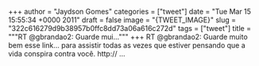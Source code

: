 
+++
author = "Jaydson Gomes"
categories = ["tweet"]
date = "Tue Mar 15 15:55:34 +0000 2011"
draft = false
image = "{TWEET_IMAGE}"
slug = "322c616279d9b38957b0ffc8dd73a06a616c272d"
tags = ["tweet"]
title = """RT @gbrandao2: Guarde mui..."""
+++
RT @gbrandao2: Guarde muito bem esse link... para assistir todas as vezes que estiver pensando que a vida conspira contra você.  http:// ...
